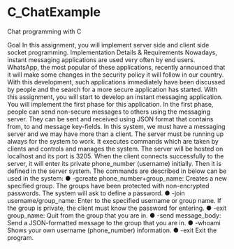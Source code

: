 # C_ChatExample
Chat programming with C

Goal 
In this assignment, you will implement server side and client side socket programming. 
Implementation Details & Requirements
Nowadays, instant messaging applications are used very often by end users. WhatsApp, the most popular of these applications, recently announced that it will make some changes in the security policy it will follow in our country. With this development, such applications immediately have been discussed by people and the search for a more secure application has started. With this assignment, you will start to develop an instant messaging application. You will implement the first phase for this application. In the first phase, people can send non-secure messages to others using the messaging server. They can be sent and received using JSON format that contains from, to and message key-fields. In this system, we must have a messaging server and we may have more than a client. The server must be running up always for the system to work. It executes commands which are taken by clients and controls and manages the system. The server will be hosted on localhost and its port is 3205. When the client connects successfully to the server, it will enter its private phone_number (username) initially. Then it is defined in the server system. 
The commands are described in below can be used in the system:
 ● -gcreate phone_number+group_name: Creates a new specified group. The groups have been protected with non-encrypted passwords. The system will ask to define a password.
 ● -join username/group_name: Enter to the specified username or group name. If the group is private, the client must know the password for entering. 
● -exit group_name: Quit from the group that you are in. 
● -send message_body: Send a JSON-formatted message to the group that you are in. 
● -whoami Shows your own username (phone_number) information. 
● -exit Exit the program.
